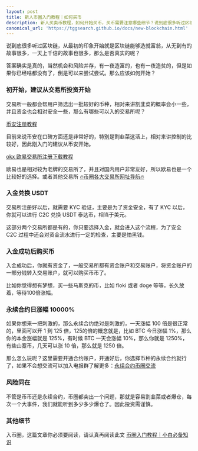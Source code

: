 ```yaml
---
layout: post
title: 新人币圈入门教程｜如何买币
description: 新人买卖币教程，如何开始买币，买币需要注意哪些细节？说到底很多听过区块链，从最初的印象开始就是区块链能够造就富翁，从无到有的故事很多，一天上千倍的故事也很多，那么是否真实的呢？
canonical_url: 'https://tggsearch.github.io/docs/new-blockchain.html'
---
```

说到底很多听过区块链，从最初的印象开始就是区块链能够造就富翁，从无到有的故事很多，一天上千倍的故事也很多，那么是否真实的呢？

答案确实是真的，当然机会和风险并存，有一夜造富的，也有一夜造贫的，但是如果你已经啥都没有了，倒是可以来尝试尝试。那么应该如何开始？

### 初开始，建议从交易所投资开始
交易所一般都会帮用户筛选出一批较好的币种，相对来讲割韭菜的概率会小一些，并且资金也会相对安全一些，那么有哪些可以入的交易所呢？

[币安注册教程](./bnb-buy-coins.html)

目前来说币安在口碑方面还是非常好的，特别是割韭菜这活上，相对来讲控制的比较好，因此刚入门的建议从币安开始。

[okx 欧易交易所注册下载教程](./okx-install.md)

欧易也是相对较为老牌的交易所了，并且对国内用户非常友好，所以欧易也是一个比较好的选择。或者其他交易所 [🔥币圈各大交易所网址导航🔥](./coins-index.html)

### 入金兑换 USDT
交易所注册好以后，就需要 KYC 验证，主要是为了资金安全，有了 KYC 以后，你就可以进行 C2C 兑换 USDT 泰达币，相当于美元。

这部分两个交易所都是有的，你只要选择入金，就会进入这个流程，为了安全 C2C 过程中还会对资金流水进行一定的检查，主要是怕黑钱。

### 入金成功后购买币
入金成功后，你就有资金了，一般交易所都有资金账户和交易账户，将资金账户的一部分钱转入交易账户，就可以购买币币了。

比如你觉得想有梦想，买一些马斯克的币，比如 floki 或者 doge 等等，长久放着，等待100倍涨幅。

### 永续合约日涨幅 10000%
如果你想来一把刺激的，那么永续合约绝对是刺激的，一天涨幅 100 倍是很正常的，里面可以开 1 到 125 倍，125的倍的概念就是，比如 BTC 今日涨幅 1%，那么你的本金涨幅就是 125%，有时候 BTC 一天会涨幅 10%，那么你就是 1250%，有些山寨币，几天可以涨 10 倍，那么就是 1250 倍。

那么怎么玩呢？这里需要开通合约账户，开通好后，你选择币种的永续合约就行了，如果不会想交流可以加入电报群了解更多：[永续合约币圈交流](./302.html?target=https://t.me/okxbnbEx)

### 风险同在
不管是币币还是永续合约，币圈都突出一个问题，那就是容易割韭菜或者爆仓，每次一个大事件，我们就能听到多少多少爆仓了。因此投资需谨慎。

### 其他细节
入币圈，这篇文章你必须要阅读，请认真再阅读此文 [币圈入门教程｜小白必备知识](./coins-new.html)


